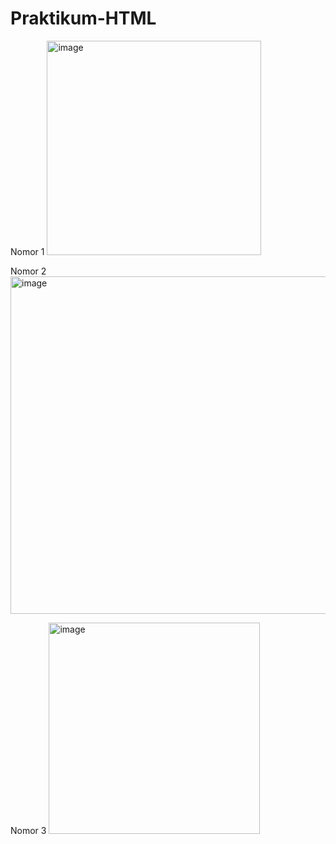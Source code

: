 # Praktikum-HTML 

Nomor 1
<img width="343" alt="image" src="https://user-images.githubusercontent.com/95407254/182739340-4bdb40f2-727d-494a-916e-a18992b2ba23.png">

Nomor 2
<img width="540" alt="image" src="https://user-images.githubusercontent.com/95407254/182739441-092f560b-f19c-4d98-92dc-0634d357a225.png">

Nomor 3
<img width="338" alt="image" src="https://user-images.githubusercontent.com/95407254/182739484-9e2e5873-c8bd-4df9-bdd7-c734f474faa4.png">
